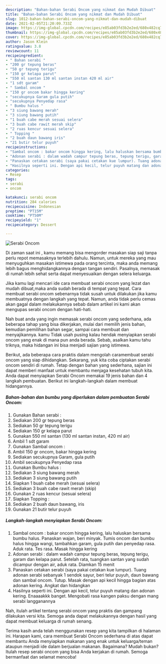 ```yaml
---
description: "Bahan-bahan Serabi Oncom yang nikmat dan Mudah Dibuat"
title: "Bahan-bahan Serabi Oncom yang nikmat dan Mudah Dibuat"
slug: 1012-bahan-bahan-serabi-oncom-yang-nikmat-dan-mudah-dibuat
date: 2021-02-05T21:20:09.733Z
image: https://img-global.cpcdn.com/recipes/e85ab03fd3b2e2ed/680x482cq70/serabi-oncom-foto-resep-utama.jpg
thumbnail: https://img-global.cpcdn.com/recipes/e85ab03fd3b2e2ed/680x482cq70/serabi-oncom-foto-resep-utama.jpg
cover: https://img-global.cpcdn.com/recipes/e85ab03fd3b2e2ed/680x482cq70/serabi-oncom-foto-resep-utama.jpg
author: Jason Klein
ratingvalue: 3.8
reviewcount: 11
recipeingredient:
- " Bahan serabi "
- "200 gr tepung beras"
- "50 gr tepung terigu"
- "150 gr kelapa parut"
- "550 ml santan 130 ml santan instan 420 ml air"
- "1 sdt garam"
- " Sambal oncom "
- "150 gr oncom bakar hingga kering"
- "secukupnya Garam gula putih"
- "secukupnya Penyedap rasa"
- " Bumbu halus "
- "3 siung bawang merah"
- "3 siung bawang putih"
- "1 buah cabe merah sesuai selera"
- "3 buah cabe rawit merah skip"
- "2 ruas kencur sesuai selera"
- " Topping "
- "2 buah daun bawang iris"
- "21 butir telur puyuh"
recipeinstructions:
- "Sambal oncom : bakar oncom hingga kering, lalu haluskan bersama bumbu halus. Panaskan wajan, beri minyak. Tumis oncom dan bumbu halus hingga wangi, tambahkan garam, gula putih dan penyedap rasa. Aduk rata. Tes rasa. Masak hingga kering"
- "Adonan serabi : dalam wadah campur tepung beras, tepung terigu, garam dan kelapa parut. Setelah rata, tuangkan santan yang sudah dicampur dengan air, aduk rata. Diamkan 15 menit"
- "Panaskan cetakan serabi (saya pakai cetakan kue lumpur). Tuang adonan serabi sebanyak 1 sendok sayur, beri telur puyuh, daun bawang dan sambal oncom. Tutup. Masak dengan api kecil hingga bagian atas adonan kering. Angkat dan hidangkan"
- "Hasilnya seperti ini. Dengan api kecil, telur puyuh matang dan adonan kering. Enaaaakkk banget. Mengobati rasa kangen paksu dengan mang serabi langganannya"
categories:
- Resep
tags:
- serabi
- oncom

katakunci: serabi oncom 
nutrition: 284 calories
recipecuisine: Indonesian
preptime: "PT15M"
cooktime: "PT50M"
recipeyield: "1"
recipecategory: Dessert

---
```



![Serabi Oncom](https://img-global.cpcdn.com/recipes/e85ab03fd3b2e2ed/680x482cq70/serabi-oncom-foto-resep-utama.jpg)

Di zaman  saat ini , kamu memang bisa mengorder masakan siap saji tanpa perlu repot memasaknya terlebih dahulu. Namun, untuk mereka yang mau menyuguhkan masakan istimewa pada orang tercinta, maka anda memang lebih bagus menghidangkannya dengan tangan sendiri. Pasalnya, memasak di rumah lebih sehat serta dapat menyesuaikan dengan selera keluarga.

Jika kamu lagi mencari ide cara membuat serabi oncom yang lezat dan mudah dibuat,maka anda sudah berada di tempat yang tepat. Cara membuat serabi oncom  sebenarnya tidak susah untuk dilakukan jika kamu membuatnya dengan langkah yang tepat. Namun, anda tidak perlu cemas akan gagal dalam melakukannya 
sebab dalam artikel ini kami akan mengupas serabi oncom dengan hati-hati.  



Nah buat anda yang ingin memasak serabi oncom yang sederhana, ada beberapa tahap yang bisa dikerjakan, mulai dari memilih jenis bahan, kemudian pemilihan bahan segar, sampai cara membuat dan menyajikannya. kamu Tidak usah pusing kalau hendak menyiapkan serabi oncom yang enak di mana pun anda berada. Sebab, asalkan kamu  tahu triknya, maka hidangan ini bisa menjadi sajian yang istimewa.

Berikut, ada beberapa cara praktis  dalam mengolah caramembuat serabi oncom yang siap dihidangkan. Sekarang, yuk kita coba ciptakan serabi oncom sendiri di rumah. Tetap dengan bahan yang sederhana, sajian ini dapat memberi manfaat untuk membantu menjaga kesehatan tubuh kita. Anda dapat menyiapkan Serabi Oncom memakai 19 jenis bahan dan 4 langkah pembuatan. Berikut ini langkah-langkah dalam membuat hidangannya.

<!--inarticleads1-->

##### Bahan-bahan dan bumbu yang diperlukan dalam pembuatan Serabi Oncom:

1. Gunakan  Bahan serabi :
1. Sediakan 200 gr tepung beras
1. Sediakan 50 gr tepung terigu
1. Sediakan 150 gr kelapa parut
1. Gunakan 550 ml santan (130 ml santan instan, 420 ml air)
1. Ambil 1 sdt garam
1. Gunakan  Sambal oncom :
1. Ambil 150 gr oncom, bakar hingga kering
1. Sediakan secukupnya Garam, gula putih
1. Ambil secukupnya Penyedap rasa
1. Gunakan  Bumbu halus :
1. Sediakan 3 siung bawang merah
1. Sediakan 3 siung bawang putih
1. Siapkan 1 buah cabe merah (sesuai selera)
1. Sediakan 3 buah cabe rawit merah (skip)
1. Gunakan 2 ruas kencur (sesuai selera)
1. Siapkan  Topping :
1. Sediakan 2 buah daun bawang, iris
1. Gunakan 21 butir telur puyuh




<!--inarticleads2-->

##### Langkah-langkah menyiapkan Serabi Oncom:

1. Sambal oncom : bakar oncom hingga kering, lalu haluskan bersama bumbu halus. Panaskan wajan, beri minyak. Tumis oncom dan bumbu halus hingga wangi, tambahkan garam, gula putih dan penyedap rasa. Aduk rata. Tes rasa. Masak hingga kering
1. Adonan serabi : dalam wadah campur tepung beras, tepung terigu, garam dan kelapa parut. Setelah rata, tuangkan santan yang sudah dicampur dengan air, aduk rata. Diamkan 15 menit
1. Panaskan cetakan serabi (saya pakai cetakan kue lumpur). Tuang adonan serabi sebanyak 1 sendok sayur, beri telur puyuh, daun bawang dan sambal oncom. Tutup. Masak dengan api kecil hingga bagian atas adonan kering. Angkat dan hidangkan
1. Hasilnya seperti ini. Dengan api kecil, telur puyuh matang dan adonan kering. Enaaaakkk banget. Mengobati rasa kangen paksu dengan mang serabi langganannya




Nah, itulah artikel tentang  serabi oncom  yang praktis dan gampang dilakukan versi kita. Semoga anda dapat melakukannya dengan hasil yang dapat membuat keluarga di rumah senang. 

Terima kasih anda telah menggunakan resep yang kita tampilkan di halaman ini. Harapan kami, cara membuat  Serabi Oncom sederhana di atas dapat membantu Anda menyiapkan makanan yang enak untuk keluarga/teman ataupun menjadi ide dalam berjualan makanan. Bagaimana? Mudah bukan? Itulah resep serabi oncom yang bisa Anda kerjakan di rumah. Semoga bermanfaat dan selamat mencoba!

